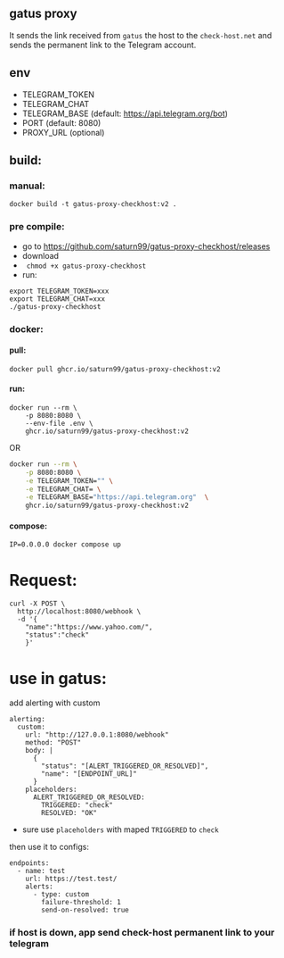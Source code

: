 ## gatus proxy 

It sends the link received from `gatus` the host to the `check-host.net` and sends the permanent link to the Telegram account.

## env
- TELEGRAM_TOKEN
- TELEGRAM_CHAT
- TELEGRAM_BASE (default: https://api.telegram.org/bot)
- PORT (default: 8080)
- PROXY_URL (optional)

## build:

### manual:
```
docker build -t gatus-proxy-checkhost:v2 .
```

### pre compile:
- go to https://github.com/saturn99/gatus-proxy-checkhost/releases
- download
- ``` chmod +x gatus-proxy-checkhost```
- run:
```
export TELEGRAM_TOKEN=xxx
export TELEGRAM_CHAT=xxx
./gatus-proxy-checkhost
```

### docker:
#### pull:
```
docker pull ghcr.io/saturn99/gatus-proxy-checkhost:v2
```
#### run:
```
docker run --rm \
    -p 8080:8080 \
    --env-file .env \
    ghcr.io/saturn99/gatus-proxy-checkhost:v2

```
OR
```bash
docker run --rm \
	-p 8080:8080 \
	-e TELEGRAM_TOKEN="" \
	-e TELEGRAM_CHAT= \
	-e TELEGRAM_BASE="https://api.telegram.org"  \
	ghcr.io/saturn99/gatus-proxy-checkhost:v2

```

#### compose:
```
IP=0.0.0.0 docker compose up
```

# Request:
```
curl -X POST \
  http://localhost:8080/webhook \
  -d '{
	"name":"https://www.yahoo.com/",
	"status":"check"
	}'
```



# use in gatus:

add alerting with custom

```
alerting:
  custom:
    url: "http://127.0.0.1:8080/webhook"
    method: "POST"
    body: |
      {
        "status": "[ALERT_TRIGGERED_OR_RESOLVED]",
        "name": "[ENDPOINT_URL]"
      }
    placeholders:
      ALERT_TRIGGERED_OR_RESOLVED:
        TRIGGERED: "check"
        RESOLVED: "OK"
```

- sure use `placeholders` with maped `TRIGGERED` to `check`


then use it to configs:

```
endpoints:
  - name: test
    url: https://test.test/
    alerts:
      - type: custom
        failure-threshold: 1
        send-on-resolved: true
```


### if host is down, app send check-host permanent link to your telegram